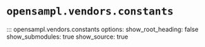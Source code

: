 # `opensampl.vendors.constants`

::: opensampl.vendors.constants
    options:
      show_root_heading: false
      show_submodules: true
      show_source: true
